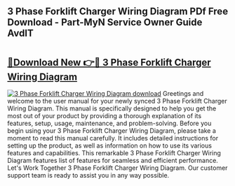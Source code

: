 ## 3 Phase Forklift Charger Wiring Diagram PDf Free Download - Part-MyN Service Owner Guide AvdlT

# <h2><a href="http://dfkmta.blite.top/?on=3+Phase+Forklift+Charger+Wiring+Diagram">🔗Download New 👉🔴 3 Phase Forklift Charger Wiring Diagram</a></h2>

[![3 Phase Forklift Charger Wiring Diagram download](https://i.imgur.com/lujVjoI.png)](http://dfkmta.blite.top/?on=3+Phase+Forklift+Charger+Wiring+Diagram)
Greetings and welcome to the user manual for your newly synced 3 Phase Forklift Charger Wiring Diagram. This manual is specifically designed to help you get the most out of your product by providing a thorough explanation of its features, setup, usage, maintenance, and problem-solving. Before you begin using your 3 Phase Forklift Charger Wiring Diagram, please take a moment to read this manual carefully. It includes detailed instructions for setting up the product, as well as information on how to use its various features and capabilities. This remarkable 3 Phase Forklift Charger Wiring Diagram features list of features for seamless and efficient performance. Let's Work Together 3 Phase Forklift Charger Wiring Diagram. Our customer support team is ready to assist you in any way possible.
